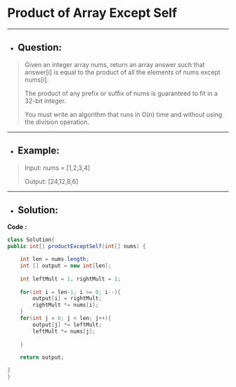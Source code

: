# Product of Array Except Self
---
- ## Question:
> Given an integer array nums, return an array answer such that answer[i] is equal to the product of all the elements of nums except nums[i].
> 
> The product of any prefix or suffix of nums is guaranteed to fit in a 32-bit integer.
> 
> You must write an algorithm that runs in O(n) time and without using the division operation.
---
- ## Example:
> Input: nums = [1,2,3,4]
> 
> Output: [24,12,8,6]
---
- ## Solution:
**Code :**
```java
class Solution{
public int[] productExceptSelf(int[] nums) {

    int len = nums.length;
    int [] output = new int[len];
    
    int leftMult = 1, rightMult = 1;
    
    for(int i = len-1; i >= 0; i--){
        output[i] = rightMult;
        rightMult *= nums[i];
    }
    for(int j = 0; j < len; j++){
        output[j] *= leftMult;
        leftMult *= nums[j];
       
    }
    
    return output; 

}
}
